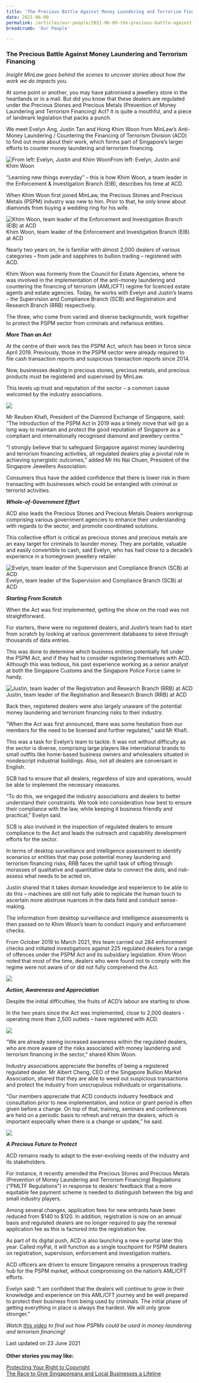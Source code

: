 ```yaml
---
title: 'The Precious Battle Against Money Laundering and Terrorism Financing'
date: 2021-06-09
permalink: /articles/our-people/2021-06-09-the-precious-battle-against-money-laundering-and-terrorism-financing/
breadcrumb: 'Our People'

---
```



### **The Precious Battle Against Money Laundering and Terrorism Financing**

<i>Insight MinLaw goes behind the scenes to uncover stories about how the work we do impacts you.</i>
<br>

At some point or another, you may have patronised a jewellery store in the heartlands or in a mall. But did you know that these dealers are regulated under the Precious Stones and Precious Metals (Prevention of Money Laundering and Terrorism Financing) Act? It is quite a mouthful, and a piece of landmark legislation that packs a punch.

We meet Evelyn Ang, Justin Tan and Hong Khim Woon from MinLaw’s Anti-Money Laundering / Countering the Financing of Terrorism Division (ACD) to find out more about their work, which forms part of Singapore’s larger efforts to counter money laundering and terrorism financing.

<div class="image">
  <img src="/images/ACD_1_acd main pic.png/" title="From left: Evelyn, Justin and Khim Woon" alt="From left: Evelyn, Justin and Khim Woon">From left: Evelyn, Justin and Khim Woon
</div>

“Learning new things everyday” – this is how Khim Woon, a team leader in the Enforcement & Investigation Branch (EIB), describes his time at ACD. 

When Khim Woon first joined MinLaw, the Precious Stones and Precious Metals (PSPM) industry was new to him. Prior to that, he only knew about diamonds from buying a wedding ring for his wife. 

<div class="image">
  <img src="/images/ACD_2_ISAAC_K_100102.jpg/" title="Khim Woon, team leader of the Enforcement and Investigation Branch (EIB) at ACD" alt="Khim Woon, team leader of the Enforcement and Investigation Branch (EIB) at ACD">Khim Woon, team leader of the Enforcement and Investigation Branch (EIB) at ACD
</div>

Nearly two years on, he is familiar with almost 2,000 dealers of various categories – from jade and sapphires to bullion trading – registered with ACD.  

Khim Woon was formerly from the Council for Estate Agencies, where he was involved in the implementation of the anti-money laundering and countering the financing of terrorism (AML/CFT) regime for licenced estate agents and estate agencies. Today, he works with Evelyn and Justin’s teams – the Supervision and Compliance Branch (SCB) and Registration and Research Branch (RRB) respectively. 

The three, who come from varied and diverse backgrounds, work together to protect the PSPM sector from criminals and nefarious entities. 

<b><i>More Than an Act</i></b>

At the centre of their work lies the PSPM Act, which has been in force since April 2019. Previously, those in the PSPM sector were already required to file cash transaction reports and suspicious transaction reports since 2014. 

Now, businesses dealing in precious stones, precious metals, and precious products must be registered and supervised by MinLaw. 

This levels up trust and reputation of the sector – a common cause welcomed by the industry associations.  

<div class="image">
  <img src="/images/ACD_3_ISAAC_K_100050.jpg/">
</div>

Mr Reuben Khafi, President of the Diamond Exchange of Singapore, said: “The introduction of the PSPM Act in 2019 was a timely move that will go a long way to maintain and protect the good reputation of Singapore as a compliant and internationally recognised diamond and jewellery centre.”

“I strongly believe that to safeguard Singapore against money laundering and terrorism financing activities, all regulated dealers play a pivotal role in achieving synergistic outcomes,” added Mr Ho Nai Chuen, President of the Singapore Jewellers Association.

Consumers thus have the added confidence that there is lower risk in them transacting with businesses which could be entangled with criminal or terrorist activities.  

<b><i>Whole-of-Government Effort</i></b>

ACD also leads the Precious Stones and Precious Metals Dealers workgroup comprising various government agencies to enhance their understanding with regards to the sector, and promote coordinated solutions. 

This collective effort is critical as precious stones and precious metals are an easy target for criminals to launder money. They are portable, valuable and easily convertible to cash, said Evelyn, who has had close to a decade’s experience in a homegrown jewellery retailer. 

<div class="image">
  <img src="/images/ACD_4_ISAAC_K_100069.jpg/" title="Evelyn, team leader of the Supervision and Compliance Branch (SCB) at ACD" alt="Evelyn, team leader of the Supervision and Compliance Branch (SCB) at ACD">Evelyn, team leader of the Supervision and Compliance Branch (SCB) at ACD
</div>

<b><i>Starting From Scratch</i></b>

When the Act was first implemented, getting the show on the road was not straightforward. 

For starters, there were no registered dealers, and Justin’s team had to start from scratch by looking at various government databases to sieve through thousands of data entries. 

This was done to determine which business entities potentially fell under the PSPM Act, and if they had to consider registering themselves with ACD. Although this was tedious, his past experience working as a senior analyst at both the Singapore Customs and the Singapore Police Force came in handy. 

<div class="image">
  <img src="/images/ACD_5_ISAAC_K_100003.jpg/" title="Justin, team leader of the Registration and Research Branch (RRB) at ACD" alt="Justin, team leader of the Registration and Research Branch (RRB) at ACD">Justin, team leader of the Registration and Research Branch (RRB) at ACD
</div>

Back then, registered dealers were also largely unaware of the potential money laundering and terrorism financing risks to their industry. 

“When the Act was first announced, there was some hesitation from our members for the need to be licensed and further regulated,” said Mr Khafi. 

This was a task for Evelyn’s team to tackle. It was not without difficulty as the sector is diverse, comprising large players like international brands to small outfits like home-based business owners and wholesalers situated in nondescript industrial buildings. Also, not all dealers are conversant in English. 

SCB had to ensure that all dealers, regardless of size and operations, would be able to implement the necessary measures.

“To do this, we engaged the industry associations and dealers to better understand their constraints. We took into consideration how best to ensure their compliance with the law, while keeping it business friendly and practical,” Evelyn said. 

SCB is also involved in the inspection of regulated dealers to ensure compliance to the Act and leads the outreach and capability development efforts for the sector. 

In terms of desktop surveillance and intelligence assessment to identify scenarios or entities that may pose potential money laundering and terrorism financing risks, RRB faces the uphill task of sifting through morasses of qualitative and quantitative data to connect the dots, and risk-assess what needs to be acted on. 

Justin shared that it takes domain knowledge and experience to be able to do this – machines are still not fully able to replicate the human touch to ascertain more abstruse nuances in the data field and conduct sense-making.

The information from desktop surveillance and intelligence assessments is then passed on to Khim Woon’s team to conduct inquiry and enforcement checks. 

From October 2019 to March 2021, this team carried out 284 enforcement checks and initiated investigations against 225 regulated dealers for a range of offences under the PSPM Act and its subsidiary legislation. Khim Woon noted that most of the time, dealers who were found not to comply with the regime were not aware of or did not fully comprehend the Act.

<div class="image">
  <img src="/images/ACD_6_ISAAC_K_100105.jpg/">
</div>

<b><i>Action, Awareness and Appreciation</i></b>

Despite the initial difficulties, the fruits of ACD’s labour are starting to show. 

In the two years since the Act was implemented, close to 2,000 dealers - operating more than 2,500 outlets – have registered with ACD.  

<div class="image">
  <img src="/images/ACD_7_ISAAC_K_100036.jpg/">
</div>

“We are already seeing increased awareness within the regulated dealers, who are more aware of the risks associated with money laundering and terrorism financing in the sector,” shared Khim Woon.

Industry associations appreciate the benefits of being a registered regulated dealer. Mr Albert Cheng, CEO of the Singapore Bullion Market Association, shared that they are able to weed out suspicious transactions and protect the industry from unscrupulous individuals or organisations.

“Our members appreciate that ACD conducts industry feedback and consultation prior to new implementation, and notice or grant period is often given before a change. On top of that, training, seminars and conferences are held on a periodic basis to refresh and retrain the dealers, which is important especially when there is a change or update,” he said.

<div class="image">
  <img src="/images/ACD_8_ISAAC_K_100074.jpg/">
</div>

<b><i>A Precious Future to Protect</i></b>

ACD remains ready to adapt to the ever-evolving needs of the industry and its stakeholders.

For instance, it recently amended the Precious Stones and Precious Metals (Prevention of Money Laundering and Terrorism Financing) Regulations (“PMLTF Regulations”) in response to dealers’ feedback that a more equitable fee payment scheme is needed to distinguish between the big and small industry players. 

Among several changes, application fees for new entrants have been reduced from $140 to $120. In addition, registration is now on an annual basis and regulated dealers are no longer required to pay the renewal application fee as this is factored into the registration fee.  

As part of its digital push, ACD is also launching a new e-portal later this year. Called <i>my</i>Pal, it will function as a single touchpoint for PSPM dealers on registration, supervision, enforcement and investigation matters.

ACD officers are driven to ensure Singapore remains a prosperous trading hub for the PSPM market, without compromising on the nation’s AML/CFT efforts. 

Evelyn said: “I am confident that the dealers will continue to grow in their knowledge and experience on this AML/CFT journey and be well prepared to protect their business from being used by criminals. The initial phase of getting everything in place is always the hardest. We will only grow stronger.” 

<i>Watch <a href="https://fb.watch/6iou5MSAt_/" target="new">this video</a> to find out how PSPMs could be used in money laundering and terrorism financing!</i>

Last updated on 23 June 2021
<br>
<br>
<b>Other stories you may like:</b>

<a href="https://insight.mlaw.gov.sg/articles/legal-developments/2021-08-25-protecting-your-right-to-copyright" target="new">Protecting Your Right to Copyright</a><br><a href="https://insight.mlaw.gov.sg/articles/legal-developments/2021-1-29-the-race-to-give-singaporeans-and-local-businesses-a-lifeline" target="new">The Race to Give Singaporeans and Local Businesses a Lifeline</a>
